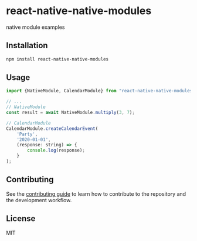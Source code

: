# react-native-native-modules

native module examples

## Installation

```sh
npm install react-native-native-modules
```

## Usage

```js
import {NativeModule, CalendarModule} from "react-native-native-modules";

// ...
// NativeModule
const result = await NativeModule.multiply(3, 7);

// CalendarModule
CalendarModule.createCalendarEvent(
    'Party', 
    '2020-01-01', 
    (response: string) => {
        console.log(response);
    }
);
```

## Contributing

See the [contributing guide](CONTRIBUTING.md) to learn how to contribute to the repository and the development workflow.

## License

MIT
